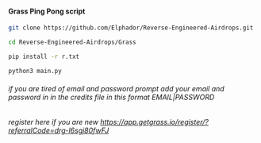 ####  Grass Ping Pong script 

```zsh
git clone https://github.com/Elphador/Reverse-Engineered-Airdrops.git
```
```zsh
cd Reverse-Engineered-Airdrops/Grass
```
```zsh
pip install -r r.txt
```
```zsh
python3 main.py
```
###### if you are tired of email and password prompt add your email and password in in the credits file in this format EMAIL|PASSWORD 

###### register here if you are new https://app.getgrass.io/register/?referralCode=drg-l6sgj80fwFJ
